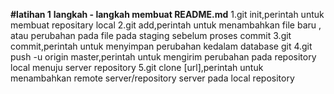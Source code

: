**#latihan 1**
**langkah - langkah membuat README.md**
1.git init,perintah untuk membuat repositary local
2.git add,perintah untuk menambahkan file baru , atau perubahan pada file pada staging sebelum proses commit
3.git commit,perintah untuk menyimpan perubahan kedalam database git 
4.git push -u origin master,perintah untuk mengirim perubahan pada repository local menuju server repository
5.git clone [url],perintah untuk menambahkan remote server/repository server pada local repository
